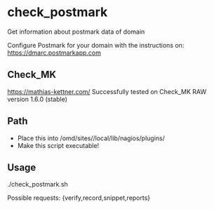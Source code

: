 # check_postmark
Get information about postmark data of domain

Configure Postmark for your domain with the instructions on:
https://dmarc.postmarkapp.com

Check_MK
--------
https://mathias-kettner.com/
Successfully tested on Check_MK RAW version 1.6.0 (stable)

Path
----
- Place this into /omd/sites/<SITE>/local/lib/nagios/plugins/
- Make this script executable!

Usage
----
./check_postmark.sh <API-Token> <Request>
  
Possible requests: {verify,record,snippet,reports}
  
